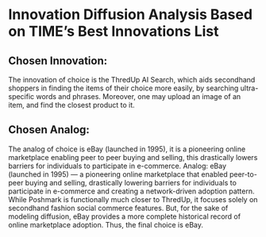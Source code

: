 # Innovation Diffusion Analysis Based on TIME’s Best Innovations List

## Chosen Innovation:
The innovation of choice is the ThredUp AI Search, which aids secondhand shoppers in finding the items of their choice more easily, by searching ultra-specific words and phrases. Moreover, one may upload an image of an item, and find the closest product to it.

## Chosen Analog:
The analog of choice is eBay (launched in 1995), it is a pioneering online marketplace enabling peer to peer buying and selling, this drastically lowers barriers for individuals to participate in e-commerce. 
Analog: eBay (launched in 1995) — a pioneering online marketplace that enabled peer-to-peer buying and selling, drastically lowering barriers for individuals to participate in e-commerce and creating a network-driven adoption pattern. While Poshmark is functionally much closer to ThredUp, it focuses solely on secondhand fashion social commerce features. But, for the sake of modeling diffusion, eBay provides a more complete historical record of online marketplace adoption. Thus, the final choice is eBay.

